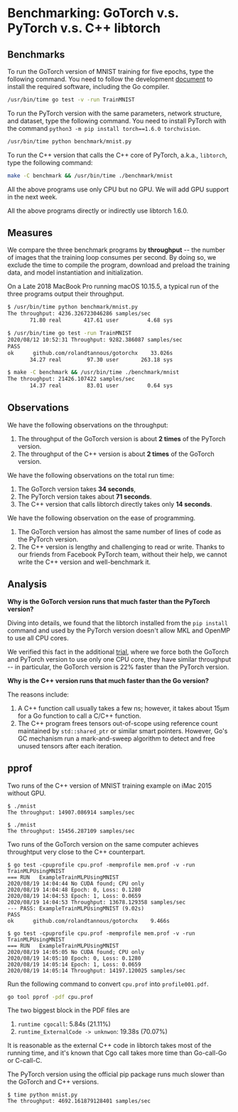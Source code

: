 # Benchmarking: GoTorch v.s. PyTorch v.s. C++ libtorch

## Benchmarks

To run the GoTorch version of MNIST training for five epochs, type the following
command.  You need to follow the development
[document](https://github.com/rolandtannous/gotorchx/blob/develop/CONTRIBUTING.md)
to install the required software, including the Go compiler.

```bash
/usr/bin/time go test -v -run TrainMNIST
```

To run the PyTorch version with the same parameters, network
structure, and dataset, type the following command.  You need to install
PyTorch with the command `python3 -m pip install torch==1.6.0 torchvision`.

```bash
/usr/bin/time python benchmark/mnist.py
```

To run the C++ version that calls the C++ core of PyTorch, a.k.a., `libtorch`,
type the following command:

```bash
make -C benchmark && /usr/bin/time ./benchmark/mnist
```

All the above programs use only CPU but no GPU.  We will add GPU support in the
next
week.

All the above programs directly or indirectly use libtorch 1.6.0.

## Measures

We compare the three benchmark programs by **throughput** -- the number of
images that the training loop consumes per second.  By doing so, we exclude
the time to compile the program, download and preload the training data,
and model instantiation and initialization.

On a Late 2018 MacBook Pro running macOS 10.15.5, a typical run of the three
programs output their throughput.

```bash
$ /usr/bin/time python benchmark/mnist.py
The throughput: 4236.326723046286 samples/sec
       71.80 real       417.61 user         4.68 sys

$ /usr/bin/time go test -run TrainMNIST
2020/08/12 10:52:31 Throughput: 9282.386087 samples/sec
PASS
ok      github.com/rolandtannous/gotorchx    33.026s
       34.27 real        97.30 user       263.18 sys

$ make -C benchmark && /usr/bin/time ./benchmark/mnist
The throughput: 21426.107422 samples/sec
       14.37 real        83.01 user         0.64 sys
```

## Observations

We have the following observations on the throughput:

1. The throughput of the GoTorch version is about **2 times** of the PyTorch
   version.
1. The throughput of the C++ version is about **2 times** of the GoTorch
   version.

We have the following observations on the total run time:

1. The GoTorch version takes **34 seconds**,
1. The PyTorch version takes about **71 seconds**.
1. The C++ version that calls libtorch directly takes only **14 seconds**.

We have the following observation on the ease of programming.

1. The GoTorch version has almost the same number of lines of code as the
   PyTorch version.
1. The C++ version is lengthy and challenging to read or write.  Thanks to our
   friends from Facebook PyTorch team, without their help, we cannot write the
   C++ version and well-benchmark it.

## Analysis

**Why is the GoTorch version runs that much faster than the PyTorch version?**

Diving into details, we found that the libtorch installed from the
`pip install` command and used by the PyTorch version doesn't allow MKL and
OpenMP to use all CPU cores.

We verified this fact in the additional
[trial](https://github.com/rolandtannous/gotorchx/pull/105#issuecomment-672336636),
where we force both the GoTorch and PyTorch version to use only one CPU core,
they have similar throughput -- in particular, the GoTorch version is 22\%
faster than the PyTorch version.

**Why is the C++ version runs that much faster than the Go version?**

The reasons include:

1. A C++ function call usually takes a few ns; however, it takes about 15μm for
   a Go function to call a C/C++ function.
1. The C++ program frees tensors out-of-scope using reference count maintained
   by `std::shared_ptr` or similar smart pointers.  However, Go's GC mechanism
   run a mark-and-sweep algorithm to detect and free unused tensors after
   each iteration.

## pprof

Two runs of the C++ version of MNIST training example on iMac 2015 without GPU.

```
$ ./mnist
The throughput: 14907.086914 samples/sec
```

```
$ ./mnist
The throughput: 15456.287109 samples/sec
```

Two runs of the GoTorch version on the same computer achieves throughtput very
close to the C++ counterpart.

```
$ go test -cpuprofile cpu.prof -memprofile mem.prof -v -run TrainMLPUsingMNIST
=== RUN   ExampleTrainMLPUsingMNIST
2020/08/19 14:04:44 No CUDA found; CPU only
2020/08/19 14:04:48 Epoch: 0, Loss: 0.1280
2020/08/19 14:04:53 Epoch: 1, Loss: 0.0659
2020/08/19 14:04:53 Throughput: 13678.129358 samples/sec
--- PASS: ExampleTrainMLPUsingMNIST (9.02s)
PASS
ok      github.com/rolandtannous/gotorchx    9.466s
```

```
$ go test -cpuprofile cpu.prof -memprofile mem.prof -v -run TrainMLPUsingMNIST
=== RUN   ExampleTrainMLPUsingMNIST
2020/08/19 14:05:05 No CUDA found; CPU only
2020/08/19 14:05:10 Epoch: 0, Loss: 0.1280
2020/08/19 14:05:14 Epoch: 1, Loss: 0.0659
2020/08/19 14:05:14 Throughput: 14197.120025 samples/sec
```

Run the following command to convert `cpu.prof` into `profile001.pdf`.

```bash
go tool pprof -pdf cpu.prof
```

The two biggest block in the PDF files are

1. `runtime cgocall`: 5.84s (21.11\%)
1. `runtime_ExternalCode -> unknwon`: 19.38s (70.07\%)

It is reasonable as the external C++ code in libtorch takes most of the running
time, and it's known that Cgo call takes more time than Go-call-Go or C-call-C.

The PyTorch version using the official pip package runs much slower than the
GoTorch and C++ versions.

```
$ time python mnist.py
The throughput: 4692.161879128401 samples/sec
```
